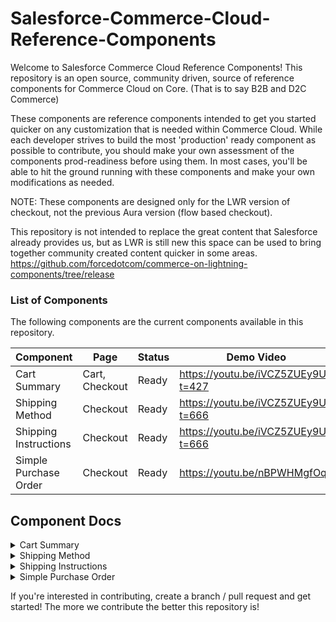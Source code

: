 # Salesforce-Commerce-Cloud-Reference-Components

Welcome to Salesforce Commerce Cloud Reference Components! 
This repository is an open source, community driven, source of reference components for Commerce Cloud on Core. (That is to say B2B and D2C Commerce)

These components are reference components intended to get you started quicker on any customization that is needed within Commerce Cloud. While each developer strives to build the most 'production' ready component as possible to contribute, you should make your own assessment of the components prod-readiness before using them. 
In most cases, you'll be able to hit the ground running with these components and make your own modifications as needed. 

NOTE: These components are designed only for the LWR version of checkout, not the previous Aura version (flow based checkout).

This repository is not intended to replace the great content that Salesforce already provides us, but as LWR is still new this space can be used to bring together community created content quicker in some areas. 
https://github.com/forcedotcom/commerce-on-lightning-components/tree/release

### List of Components
The following components are the current components available in this repository.

| Component  | Page | Status | Demo Video |
| ------------- | ------------- | ------------- | ------------- |
| Cart Summary  | Cart, Checkout  | Ready | https://youtu.be/iVCZ5ZUEy9U?t=427 |
| Shipping Method  | Checkout  | Ready | https://youtu.be/iVCZ5ZUEy9U?t=666 |
| Shipping Instructions  | Checkout  | Ready | https://youtu.be/iVCZ5ZUEy9U?t=666 |
| Simple Purchase Order  | Checkout  | Ready | https://youtu.be/nBPWHMgfOq0 |

## Component Docs

<details>
<summary>Cart Summary</summary>
This component utilizes a combination of slots & expressions to be a light weight version of cart summary. 

### Installation Steps
1. Deploy Code to your instance
2. Navigate to the Cart Page in Experience Builder
3. Drag 'Cart Summary' under the custom component section to the top right of the right column on cart page.
  You'll notice that the component comes over with place holder values for the $$, this is so you can see what the formatting looks like in Experience Builder. You'll also notice that there are slots available for you to place your text into the component and style as you wish. 
4. Drag a 'Text Block' component into each of the slots and style as needed
5. Publish Site
6. Login as user and check components values for accuracy
  
-   This version does not utilize apex to bring cart summary details to the screen, so it's relying on expressions to show the information
-   This version is not as 'smart' as the native component, meaning it won't hide and show promotions automatically or give you striked out original prices. If you want that functionality you'll have to add that afterwards. 
</details>

<details>
<summary>Shipping Method</summary>
This component shows the delivery methods that are available to the user during checkout. 
This component utilize the commerce cloud API to make updates to the checkout session (which can be found here -- https://developer.salesforce.com/docs/atlas.en-us.242.0.chatterapi.meta/chatterapi/connect_resources_commerce_webstore_checkouts.htm) In order to make this work you will need to ensure you have a remote site setup for your community url. 

### Installation Steps
1. Deploy Code to your instance
2. Navigate to the Cart Page in Experience Builder
3. Drag 'Shipping Method' under the custom component section to the top right of the right column on cart page.
4. Navigate to Remote Site Settings (Setup > Search "Remote Site Settings")
5. Add a new setting with the name "Checkout Services" and the url of your community (example: https://XXX--uat.sandbox.my.site.com)
6. You'll need Order Delivery Methods for this component to work, if you do not already have these configure you'll need to setup at least one record with the appropriate product and ensure the site is indexed
7. Publish Site
8. Login as user and check components values for accuracy

</details>

<details>
<summary>Shipping Instructions</summary>
This component shows the delivery methods that are available to the user during checkout. 
This component utilize the commerce cloud API to make updates to the checkout session (which can be found here -- https://developer.salesforce.com/docs/atlas.en-us.242.0.chatterapi.meta/chatterapi/connect_resources_commerce_webstore_checkouts.htm) In order to make this work you will need to ensure you have a remote site setup for your community url. 

### Installation Steps
1. Deploy Code to your instance
2. Navigate to the Cart Page in Experience Builder
3. Drag 'Shipping Instructions' under the custom component section to the top right of the right column on cart page
  You'll notice that the component comes over with place holder values for the Title and Placeholder values. Fill those in as desired.
4. Navigate to Remote Site Settings (Setup > Search "Remote Site Settings")
5. Add a new setting with the name "Checkout Services" and the url of your community (example: https://XXX--uat.sandbox.my.site.com)
6. Publish Site
7. Login as user and check components values for accuracy

</details>

<details>
<summary>Simple Purchase Order</summary>
This component is a replacement for the standard purchase order component that can be used on the LWR checkout page.
It utilizes the declarative api as par of LWR checkout - https://developer.salesforce.com/docs/atlas.en-us.b2b_b2c_comm_dev.meta/b2b_b2c_comm_dev/b2b_b2c_comm_display_lwc_apis.htm 

### Installation Steps
1. Deploy Code to your instance
2. Navigate to the Checkout Page in Experience Builder
3. Drag 'Simple Purchase Order' under the custom component section to the payment section of the checkout page
4. Navigate to Remote Site Settings (Setup > Search "Remote Site Settings")
5. Publish Site
6. Login as user and complete a checkout to validate functionality

</details>

If you're interested in contributing, create a branch / pull request and get started! The more we contribute the better this repository is!
